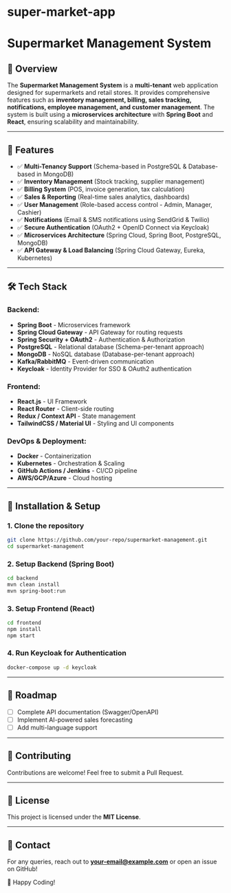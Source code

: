 # super-market-app


# Supermarket Management System

## 🛒 Overview
The **Supermarket Management System** is a **multi-tenant** web application designed for supermarkets and retail stores. It provides comprehensive features such as **inventory management, billing, sales tracking, notifications, employee management, and customer management**. The system is built using a **microservices architecture** with **Spring Boot** and **React**, ensuring scalability and maintainability.

---

## 🚀 Features
- ✅ **Multi-Tenancy Support** (Schema-based in PostgreSQL & Database-based in MongoDB)
- ✅ **Inventory Management** (Stock tracking, supplier management)
- ✅ **Billing System** (POS, invoice generation, tax calculation)
- ✅ **Sales & Reporting** (Real-time sales analytics, dashboards)
- ✅ **User Management** (Role-based access control - Admin, Manager, Cashier)
- ✅ **Notifications** (Email & SMS notifications using SendGrid & Twilio)
- ✅ **Secure Authentication** (OAuth2 + OpenID Connect via Keycloak)
- ✅ **Microservices Architecture** (Spring Cloud, Spring Boot, PostgreSQL, MongoDB)
- ✅ **API Gateway & Load Balancing** (Spring Cloud Gateway, Eureka, Kubernetes)

---

## 🛠️ Tech Stack
### **Backend:**
- **Spring Boot** - Microservices framework
- **Spring Cloud Gateway** - API Gateway for routing requests
- **Spring Security + OAuth2** - Authentication & Authorization
- **PostgreSQL** - Relational database (Schema-per-tenant approach)
- **MongoDB** - NoSQL database (Database-per-tenant approach)
- **Kafka/RabbitMQ** - Event-driven communication
- **Keycloak** - Identity Provider for SSO & OAuth2 authentication

### **Frontend:**
- **React.js** - UI Framework
- **React Router** - Client-side routing
- **Redux / Context API** - State management
- **TailwindCSS / Material UI** - Styling and UI components

### **DevOps & Deployment:**
- **Docker** - Containerization
- **Kubernetes** - Orchestration & Scaling
- **GitHub Actions / Jenkins** - CI/CD pipeline
- **AWS/GCP/Azure** - Cloud hosting

---

## 🔧 Installation & Setup
### **1. Clone the repository**
```sh
git clone https://github.com/your-repo/supermarket-management.git
cd supermarket-management
```

### **2. Setup Backend (Spring Boot)**
```sh
cd backend
mvn clean install
mvn spring-boot:run
```

### **3. Setup Frontend (React)**
```sh
cd frontend
npm install
npm start
```

### **4. Run Keycloak for Authentication**
```sh
docker-compose up -d keycloak
```

---

## 📌 Roadmap
- [ ] Complete API documentation (Swagger/OpenAPI)
- [ ] Implement AI-powered sales forecasting
- [ ] Add multi-language support

---

## 🤝 Contributing
Contributions are welcome! Feel free to submit a Pull Request.

---

## 📜 License
This project is licensed under the **MIT License**.

---

## 📩 Contact
For any queries, reach out to **your-email@example.com** or open an issue on GitHub!

🚀 Happy Coding!

